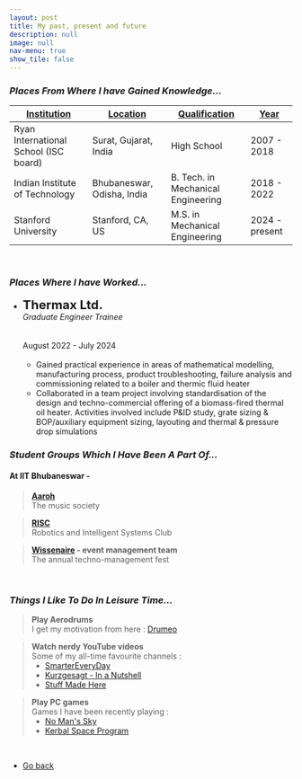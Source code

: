```yaml
---
layout: post
title: My past, present and future
description: null
image: null
nav-menu: true
show_tile: false
---
```


<h3><em>Places From Where I have Gained Knowledge...</em></h3>
<div class="table-wrapper">
	<table>
		<thead>
			<tr>
				<th><u>Institution</u></th>
                <th><u>Location</u></th>
				<th><u>Qualification</u></th>
				<th><u>Year</u></th>
			</tr>
		</thead>
		<tbody>
			<tr>
				<td>Ryan International School (ISC board)</td>
				<td>Surat, Gujarat, India</td>
				<td>High School</td>
                <td>2007 - 2018</td>
			</tr>
			<tr>
				<td>Indian Institute of Technology</td>
				<td>Bhubaneswar, Odisha, India</td>
				<td>B. Tech. in Mechanical Engineering</td>
                <td>2018 - 2022</td>
			</tr>
			<tr>
				<td>Stanford University</td>
				<td>Stanford, CA, US</td>
				<td>M.S. in Mechanical Engineering</td>
                <td>2024 - present</td>
			</tr>
		</tbody>
	</table>
</div>
<br>

<h3><em>Places Where I have Worked...</em></h3>
<ul class="alt">
    <li>
    <div class="row" style="margin-bottom:0;">
        <div class="3u 12u$(small)"><b style="font-size:22px;">Thermax Ltd.</b> <br> <em>Graduate Engineer Trainee</em></div>
        <div class="3u 12u$(small)">&nbsp;</div>
        <div class="3u 12u$(small)">&nbsp;</div>
        <div class="3u$ 12u$(small)">August 2022 - July 2024</div>
    </div>
    <br>
    <p style="margin:0;">
    <ul>
        <li>Gained practical experience in areas of mathematical modelling, manufacturing process, product troubleshooting, failure analysis and commissioning related to a boiler and thermic fluid heater</li> 
        <li>Collaborated in a team project involving standardisation of the design and techno-commercial offering of a biomass-fired thermal oil heater. Activities involved include P&ID study, grate sizing & BOP/auxiliary equipment sizing, layouting and thermal & pressure drop simulations</li>
    </ul>
    </p>
    </li>
</ul>

<h3><em>Student Groups Which I Have Been A Part Of...</em></h3>
<h4> At IIT Bhubaneswar -</h4>
<div class="row">
        <div class="4u 12u$(small)"><blockquote><b><a href="https://www.instagram.com/aaroh.iitbbs/" target="_blank">Aaroh</a></b> <br> The music society</blockquote></div>
        <div class="4u 12u$(small)"><blockquote><b><a href="https://github.com/RISC-IITBBS" target="_blank">RISC</a></b> <br>Robotics and Intelligent Systems Club</blockquote></div>
        <div class="4u$ 12u$(small)"><blockquote><b><a href="https://www.instagram.com/wissenaire.iitbbs/?hl=en" target="_blank">Wissenaire</a> - event management team</b> <br>The annual techno-management fest</blockquote></div>
</div>
<br>

<h3><em>Things I Like To Do In Leisure Time...</em></h3>
<div class="row">
        <div class="4u 12u$(small)"><blockquote><b>Play Aerodrums</b> <br> I get my motivation from here : <a href="https://www.youtube.com/@DrumeoOfficial" target="_blank">Drumeo</a></blockquote></div>
        <div class="4u 12u$(small)">
            <blockquote>
                <b>Watch nerdy YouTube videos</b> <br>
                Some of my all-time favourite channels : <br>
                <ul style="margin:0;">
                    <li><a href="https://www.youtube.com/@smartereveryday" target="_blank">SmarterEveryDay</a></li>
                    <li><a href="https://www.youtube.com/@kurzgesagt" target="_blank">Kurzgesagt - In a Nutshell</a></li>
                    <li><a href="https://www.youtube.com/@StuffMadeHere" target="_blank">Stuff Made Here</a></li>
                </ul>
            </blockquote>
        </div>
        <div class="4u$ 12u$(small)">
            <blockquote>
                <b>Play PC games</b> <br>
                Games I have been recently playing : <br>
                <ul style="margin:0;">
                    <li><a href="https://www.nomanssky.com/" target="_blank">No Man's Sky</a></li>
                    <li><a href="https://store.steampowered.com/app/220200/Kerbal_Space_Program/" target="_blank">Kerbal Space Program</a></li>
                </ul>
            </blockquote>
        </div>
</div>
<br>
<ul class="actions">
    <li><a href="/dhruvaljavia.github.io/" class="button">Go back</a></li>
</ul>

